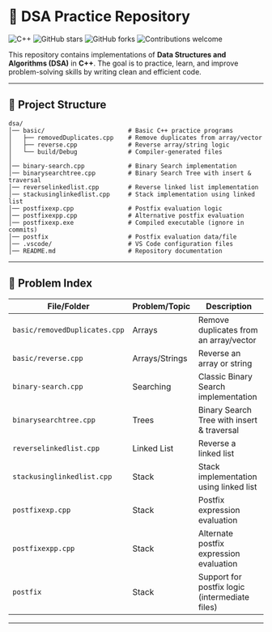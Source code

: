 
# 📘 DSA Practice Repository

![C++](https://img.shields.io/badge/Language-C++-blue.svg)
![GitHub stars](https://img.shields.io/github/stars/Vishnu-Varthan1/dsa?style=social)
![GitHub forks](https://img.shields.io/github/forks/Vishnu-Varthan1/dsa?style=social)
![Contributions welcome](https://img.shields.io/badge/contributions-welcome-brightgreen.svg)

This repository contains implementations of **Data Structures and Algorithms (DSA)** in **C++**.
The goal is to practice, learn, and improve problem-solving skills by writing clean and efficient code.

---

## 📂 Project Structure

```
dsa/
│── basic/                       # Basic C++ practice programs
│   ├── removedDuplicates.cpp    # Remove duplicates from array/vector
│   ├── reverse.cpp              # Reverse array/string logic
│   └── build/Debug              # Compiler-generated files
│
│── binary-search.cpp            # Binary Search implementation
│── binarysearchtree.cpp         # Binary Search Tree with insert & traversal
│── reverselinkedlist.cpp        # Reverse linked list implementation
│── stackusinglinkedlist.cpp     # Stack implementation using linked list
│── postfixexp.cpp               # Postfix evaluation logic
│── postfixexpp.cpp              # Alternative postfix evaluation
│── postfixexp.exe               # Compiled executable (ignore in commits)
│── postfix                      # Postfix evaluation data/file
│── .vscode/                     # VS Code configuration files
│── README.md                    # Repository documentation
```

---

## 📌 Problem Index

| File/Folder                   | Problem/Topic  | Description                                    |
| ----------------------------- | -------------- | ---------------------------------------------- |
| `basic/removedDuplicates.cpp` | Arrays         | Remove duplicates from an array/vector         |
| `basic/reverse.cpp`           | Arrays/Strings | Reverse an array or string                     |
| `binary-search.cpp`           | Searching      | Classic Binary Search implementation           |
| `binarysearchtree.cpp`        | Trees          | Binary Search Tree with insert & traversal     |
| `reverselinkedlist.cpp`       | Linked List    | Reverse a linked list                          |
| `stackusinglinkedlist.cpp`    | Stack          | Stack implementation using linked list         |
| `postfixexp.cpp`              | Stack          | Postfix expression evaluation                  |
| `postfixexpp.cpp`             | Stack          | Alternate postfix expression evaluation        |
| `postfix`                     | Stack          | Support for postfix logic (intermediate files) |

---
